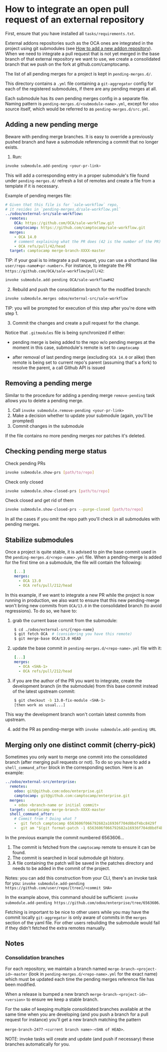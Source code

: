 <!--
This file has been generated with 'invoke project.sync'.
Do not modify. Any manual change will be lost.
Please propose your modification on
https://github.com/camptocamp/odoo-template instead.
-->
# How to integrate an open pull request of an external repository

First, ensure that you have installed all `tasks/requirements.txt`.

External addons repositories such as the OCA ones are integrated in the project
using git submodules (see [How to add a new addon repository](./how-to-add-repo.md)).
When we need to integrate a pull request that is not yet merged in the base branch
of that external repository we want to use, we create a consolidated branch that
we push on the fork at github.com/camptocamp.

The list of all pending merges for a project is kept in `pending-merges.d/`.

This directory contains a `.yml` file containing a `git-aggregator` config for
each of the registered submodules, if there are any pending merges at all.

Each submodule has its own pending merges config in a separate file.
Naming pattern is `pending-merges.d/<submodule-name>.yml`, except for `odoo`
source itself, which would be referred to as `pending-merges.d/src.yml`.


## Adding a new pending merge

Beware with pending merge branches. It is easy to override a previously pushed
branch and have a submodule referencing a commit that no longer exists.

1. Run:

  ```bash
  invoke submodule.add-pending <your-pr-link>
  ```

  This will add a corresponding entry in a proper submodule's file found under
  `pending-merges.d/` refresh a list of remotes and create a file from a
  template if it is necessary.

  Example of pending merges file:

  ```yaml
  # Given that this file is for `sale-workflow` repo,
  # it resides in `pending-merges.d/sale-workflow.yml`
  ../odoo/external-src/sale-workflow:
    remotes:
      OCA: https://github.com/OCA/sale-workflow.git
      camptocamp: https://github.com/camptocamp/sale-workflow.git
    merges:
      - OCA 14.0
      # comment explaining what the PR does (42 is the number of the PR)
      - OCA refs/pull/42/head
    target: camptocamp merge-branch-XXXX-master
  ```

  TIP: if your goal is to integrate a pull request,
  you can use a shorthand like `user/repo-name#<pr-number>`.
  For instance, to integrate the PR `https://github.com/OCA/sale-workflow/pull/42`:

  ```bash
  invoke submodule.add-pending OCA/sale-workflow#42
  ```

2. Rebuild and push the consolidation branch for the modified branch:

  ```bash
  invoke submodule.merges odoo/external-src/sale-workflow
  ```
  TIP: you will be prompted for execution of this step after you're done with step 1.

3. Commit the changes and create a pull request for the change.

  Notice that `.gitmodules` file is being synchronized if either:

  - pending merge is being added to the repo w/o pending merges at the moment
    in this case, submodule's remote is set to `camptocamp`

  - after removal of last pending merge (excluding `OCA 14.0` or alike)
    then remote is being set to current repo's parent (assuming that's a fork)
    to resolve the parent, a call Github API is issued


## Removing a pending merge

Similar to the procedure for adding a pending merge `remove-pending` task
allows you to delete a pending merge.

1. Call `invoke submodule.remove-pending <your-pr-link>`
2. Make a decision whether to update your submodule (again, you'll be prompted)
3. Commit changes in the submodule

If the file contains no more pending merges nor patches it's deleted.


## Checking pending merge status

Check pending PRs

```bash
invoke submodule.show-prs [path/to/repo]
```

Check only closed

```bash
invoke submodule.show-closed-prs [path/to/repo]
```

Check closed and get rid of them

```bash
invoke submodule.show-closed-prs --purge-closed [path/to/repo]
```

In all the cases if you omit the repo path
you'll check in all submodules with pending merges.


## Stabilize submodules

Once a project is quite stable, it is advised to pin the base commit used in
the `pending-merges.d/<repo-name>.yml` file.
When a pending-merge is added for the first time on a submodule, the file will
contain the following:

```yml
    [...]
    merges:
      - OCA 13.0
      - OCA refs/pull/212/head
```
In this example, if we want to integrate a new PR while the project is now
running in production, we also want to ensure that this new pending-merge won't
bring new commits from `OCA/13.0` in the consolidated branch (to avoid regressions).
To do so, we have to:

1. grab the current base commit from the submodule:

```bash
    $ cd ./odoo/external-src/{repo-name}
    $ git fetch OCA  # (considering you have this remote)
    $ git merge-base OCA/13.0 HEAD
```

2. update the base commit in `pending-merges.d/<repo-name>.yml` file with it:

```yml
    [...]
    merges:
      - OCA <SHA-1>
      - OCA refs/pull/212/head
```

3. if you are the author of the PR you want to integrate, create the development
branch (in the submodule) from this base commit instead of the latest upstream
commit:

```bash
    $ git checkout -b 13.0-fix-module <SHA-1>
    [then work as usual...]
```

This way the development branch won't contain latest commits from upstream.

4. add the PR as pending-merge with `invoke submodule.add-pending URL`


## Merging only one distinct commit (cherry-pick)

Sometimes you only want to merge one commit into the consolidated branch (after
merging pull requests or not). To do so you have to add a `shell_command_after` block
in the corresponding section. Here is an example:

  ```yaml
  ../odoo/external-src/enterprise:
    remotes:
      odoo: git@github.com:odoo/enterprise.git
      camptocamp: git@github.com:camptocamp/enterprise.git
    merges:
      - odoo <branch-name or initial commit>
    target: camptocamp merge-branch-XXXX-master
    shell_command_after:
      # Commit from ? Doing what ?
      -  git fetch camptocamp 6563606f066792682a16936f704d0bdf4bc8429f
      -  git am "$(git format-patch -1 6563606f066792682a16936f704d0bdf4bc8429f -o ../patches)"
  ```

In the previous example the commit numbered 6563606...

1. The commit is fetched from the `camptocamp` remote to ensure it can be found.
2. The commit is searched in local submodule git history.
3. A file containing the patch will be saved in the patches directory and needs to be added in the commit
of the project.

Notes: you can add this construction from your CLI, there's an invoke task for you:
`invoke submodule.add-pending https://github.com/user/repo/[tree]/<commit SHA>`

In the example above, this command should be sufficient:
`invoke submodule.add-pending https://github.com/odoo/enterprise/tree/6563606`.

Fetching is important to be nice to other users while you may have the commit locally
`git-aggregator` is only aware of commits in the `merges` section of the yaml file.
For other users rebuilding the submodule would fail if they didn't fetched the extra
remotes manually.

## Notes

### Consolidation branches

For each repository, we maintain a branch named
`merge-branch-<project-id>-master` (look in `pending-merges.d/<repo-name>.yml` for the
exact name) which must be updated each time the pending merges
reference file has been modified.

When a release is bumped a new branch
`merge-branch-<project-id>-<version>` to ensure we keep a stable branch.

For the sake of keeping multiple consolidated branches available at the same time
when you are developing (and you push a branch for a pull request for instance)
you'll get a new branch matching the pattern

`merge-branch-2477-<current branch name>-<SHA of HEAD>`.


NOTE: invoke tasks will create and update (and push if necessary) these branches automatically for you.
